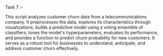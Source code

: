 Task 7 :-

This script analyzes customer churn data from a telecommunications company. It preprocesses the data, explores its characteristics through visualizations, builds a predictive model using a voting ensemble of classifiers, tunes the model's hyperparameters, evaluates its performance, and provides a function to predict churn probability for new customers. It serves as a robust tool for businesses to understand, anticipate, and address customer churn effectively.

